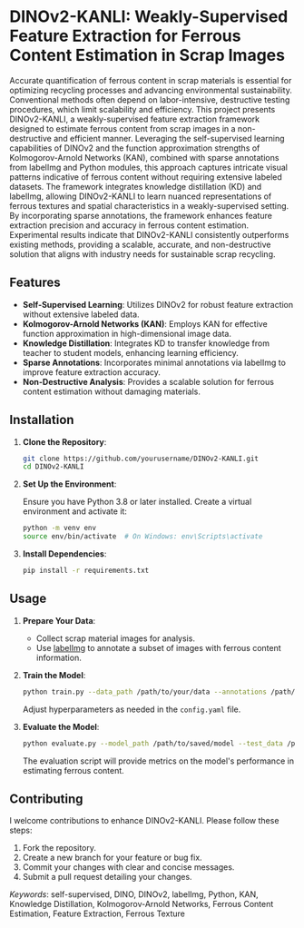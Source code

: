 # DINOv2-KANLI: Weakly-Supervised Feature Extraction for Ferrous Content Estimation in Scrap Images

Accurate quantification of ferrous content in scrap materials is essential for optimizing recycling processes and advancing environmental sustainability. Conventional methods often depend on labor-intensive, destructive testing procedures, which limit scalability and efficiency. This project presents DINOv2-KANLI, a weakly-supervised feature extraction framework designed to estimate ferrous content from scrap images in a non-destructive and efficient manner. Leveraging the self-supervised learning capabilities of DINOv2 and the function approximation strengths of Kolmogorov-Arnold Networks (KAN), combined with sparse annotations from labelImg and Python modules, this approach captures intricate visual patterns indicative of ferrous content without requiring extensive labeled datasets. The framework integrates knowledge distillation (KD) and labelImg, allowing DINOv2-KANLI to learn nuanced representations of ferrous textures and spatial characteristics in a weakly-supervised setting. By incorporating sparse annotations, the framework enhances feature extraction precision and accuracy in ferrous content estimation. Experimental results indicate that DINOv2-KANLI consistently outperforms existing methods, providing a scalable, accurate, and non-destructive solution that aligns with industry needs for sustainable scrap recycling.

## Features

- **Self-Supervised Learning**: Utilizes DINOv2 for robust feature extraction without extensive labeled data.
- **Kolmogorov-Arnold Networks (KAN)**: Employs KAN for effective function approximation in high-dimensional image data.
- **Knowledge Distillation**: Integrates KD to transfer knowledge from teacher to student models, enhancing learning efficiency.
- **Sparse Annotations**: Incorporates minimal annotations via labelImg to improve feature extraction accuracy.
- **Non-Destructive Analysis**: Provides a scalable solution for ferrous content estimation without damaging materials.

## Installation

1. **Clone the Repository**:

   ```bash
   git clone https://github.com/yourusername/DINOv2-KANLI.git
   cd DINOv2-KANLI
   ```

2. **Set Up the Environment**:

   Ensure you have Python 3.8 or later installed. Create a virtual environment and activate it:

   ```bash
   python -m venv env
   source env/bin/activate  # On Windows: env\Scripts\activate
   ```

3. **Install Dependencies**:

   ```bash
   pip install -r requirements.txt
   ```

## Usage

1. **Prepare Your Data**:

   - Collect scrap material images for analysis.
   - Use [labelImg](https://github.com/tzutalin/labelImg) to annotate a subset of images with ferrous content information.

2. **Train the Model**:

   ```bash
   python train.py --data_path /path/to/your/data --annotations /path/to/annotations
   ```

   Adjust hyperparameters as needed in the `config.yaml` file.

3. **Evaluate the Model**:

   ```bash
   python evaluate.py --model_path /path/to/saved/model --test_data /path/to/test/data
   ```

   The evaluation script will provide metrics on the model's performance in estimating ferrous content.

## Contributing

I welcome contributions to enhance DINOv2-KANLI. Please follow these steps:

1. Fork the repository.
2. Create a new branch for your feature or bug fix.
3. Commit your changes with clear and concise messages.
4. Submit a pull request detailing your changes.



*Keywords*: self-supervised, DINO, DINOv2, labelImg, Python, KAN, Knowledge Distillation, Kolmogorov-Arnold Networks, Ferrous Content Estimation, Feature Extraction, Ferrous Texture 
